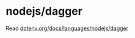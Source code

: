 # nodejs/dagger

Read [dotenv.org/docs/languages/nodejs/dagger](https://www.dotenv.org/docs/languages/nodejs/dagger)

